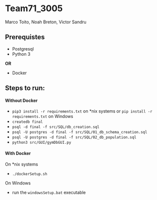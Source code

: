 # Team71_3005

Marco Toito, Noah Breton, Victor Sandru

## Prerequistes

-   Postgresql
-   Python 3

**OR**

-   Docker

## Steps to run:

#### Without Docker

-   `pip3 install -r requirements.txt` on \*nix systems or `pip install -r requirements.txt` on Windows
-   `createdb final`
-   `psql -d final -f src/SQL/db_creation.sql`
-   `psql -U postgres -d final -f src/SQL/01_db_schema_creation.sql`
-   `psql -U postgres -d final -f src/SQL/02_db_population.sql`
-   `python3 src/GUI/gymDbGUI.py`

#### With Docker

On \*nix systems

-   `./dockerSetup.sh`

On Windows

-   run the `windowsSetup.bat` executable
